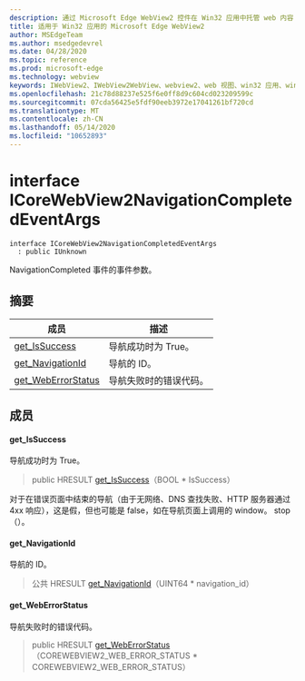 ```yaml
---
description: 通过 Microsoft Edge WebView2 控件在 Win32 应用中托管 web 内容
title: 适用于 Win32 应用的 Microsoft Edge WebView2
author: MSEdgeTeam
ms.author: msedgedevrel
ms.date: 04/28/2020
ms.topic: reference
ms.prod: microsoft-edge
ms.technology: webview
keywords: IWebView2、IWebView2WebView、webview2、web 视图、win32 应用、win32、edge、ICoreWebView2、ICoreWebView2Controller、浏览器控件、边缘 html
ms.openlocfilehash: 21c78d88237e525f6e0ff8d9c604cd023209599c
ms.sourcegitcommit: 07cda56425e5fdf90eeb3972e17041261bf720cd
ms.translationtype: MT
ms.contentlocale: zh-CN
ms.lasthandoff: 05/14/2020
ms.locfileid: "10652893"
---
```

# interface ICoreWebView2NavigationCompletedEventArgs 

```
interface ICoreWebView2NavigationCompletedEventArgs
  : public IUnknown
```

NavigationCompleted 事件的事件参数。

## 摘要

 成员                        | 描述
--------------------------------|---------------------------------------------
[get_IsSuccess](#get_issuccess) | 导航成功时为 True。
[get_NavigationId](#get_navigationid) | 导航的 ID。
[get_WebErrorStatus](#get_weberrorstatus) | 导航失败时的错误代码。

## 成员

#### get_IsSuccess 

导航成功时为 True。

> public HRESULT [get_IsSuccess](#get_issuccess)（BOOL * IsSuccess）

对于在错误页面中结束的导航（由于无网络、DNS 查找失败、HTTP 服务器通过4xx 响应），这是假，但也可能是 false，如在导航页面上调用的 window。 stop （）。

#### get_NavigationId 

导航的 ID。

> 公共 HRESULT [get_NavigationId](#get_navigationid)（UINT64 * navigation_id）

#### get_WebErrorStatus 

导航失败时的错误代码。

> public HRESULT [get_WebErrorStatus](#get_weberrorstatus)（COREWEBVIEW2_WEB_ERROR_STATUS * COREWEBVIEW2_WEB_ERROR_STATUS）

